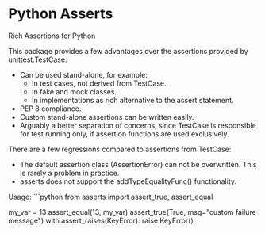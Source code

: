 Python Asserts
==============

Rich Assertions for Python

This package provides a few advantages over the assertions provided by
unittest.TestCase:

* Can be used stand-alone, for example:
    * In test cases, not derived from TestCase.
    * In fake and mock classes.
    * In implementations as rich alternative to the assert statement.
* PEP 8 compliance.
* Custom stand-alone assertions can be written easily.
* Arguably a better separation of concerns, since TestCase is responsible
  for test running only, if assertion functions are used exclusively.

There are a few regressions compared to assertions from TestCase:

* The default assertion class (AssertionError) can not be overwritten. This
  is rarely a problem in practice.
* asserts does not support the addTypeEqualityFunc() functionality.


Usage: ```python
from asserts import assert_true, assert_equal

my_var = 13
assert_equal(13, my_var)
assert_true(True, msg="custom failure message")
with assert_raises(KeyError):
    raise KeyError()
```
